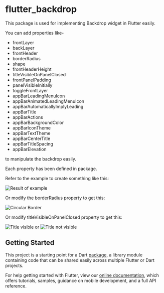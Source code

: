 # flutter_backdrop

This package is used for implementing Backdrop widget in Flutter easily.

You can add properties like-

* frontLayer
* backLayer
* frontHeader
* borderRadius
* shape
* frontHeaderHeight
* titleVisibleOnPanelClosed
* frontPanelPadding
* panelVisibleInitially
* toggleFrontLayer
* appBarLeadingMenuIcon
* appBarAnimatedLeadingMenuIcon
* appBarAutomaticallyImplyLeading
* appBarTitle
* appBarActions
* appBarBackgroundColor
* appBarIconTheme
* appBarTextTheme
* appBarCenterTitle
* appBarTitleSpacing
* appBarElevation

to manipulate the backdrop easily.

Each property has been defined in package.

Refer to the example to create something like this: 

![Result of example](https://github.com/mdazharuddin1011999/flutter_backdrop/tree/master/images/demo.gif)

Or modify the borderRadius property to get this:

![Circular Border](https://github.com/mdazharuddin1011999/flutter_backdrop/tree/master/images/circular.png)

Or modify titleVisibleOnPanelClosed property to get this:

![Title visible](https://github.com/mdazharuddin1011999/flutter_backdrop/tree/master/images/title.png) or ![Title not visible](https://github.com/mdazharuddin1011999/flutter_backdrop/tree/master/images/noTitle.png)

## Getting Started

This project is a starting point for a Dart
[package](https://flutter.io/developing-packages/),
a library module containing code that can be shared easily across
multiple Flutter or Dart projects.

For help getting started with Flutter, view our 
[online documentation](https://flutter.io/docs), which offers tutorials, 
samples, guidance on mobile development, and a full API reference.
